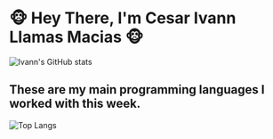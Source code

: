 # :monkey_face: Hey There, I'm Cesar Ivann Llamas Macias :monkey_face:

![Ivann's GitHub stats](https://github-readme-stats.vercel.app/api?username=Monneky&show_icons=true&theme=dracula&count_private=true)
## These are my main programming languages I worked with this week.

![Top Langs](https://github-readme-stats.vercel.app/api/top-langs/?username=Monneky&langs_count=8&count_private=true&layout=compact)